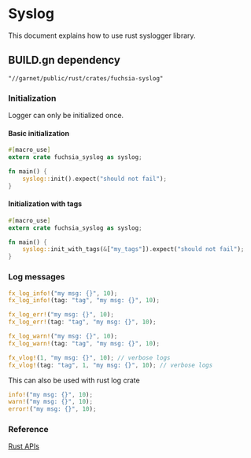 # Syslog

This document explains how to use rust syslogger library.


## BUILD.gn dependency

```gn
"//garnet/public/rust/crates/fuchsia-syslog"
```

### Initialization

Logger can only be initialized once.

#### Basic initialization

```rust
#[macro_use]
extern crate fuchsia_syslog as syslog;

fn main() {
    syslog::init().expect("should not fail");
}
```

#### Initialization with tags

```rust
#[macro_use]
extern crate fuchsia_syslog as syslog;

fn main() {
    syslog::init_with_tags(&["my_tags"]).expect("should not fail");
}
```

### Log messages

```rust
fx_log_info!("my msg: {}", 10);
fx_log_info!(tag: "tag", "my msg: {}", 10);

fx_log_err!("my msg: {}", 10);
fx_log_err!(tag: "tag", "my msg: {}", 10);

fx_log_warn!("my msg: {}", 10);
fx_log_warn!(tag: "tag", "my msg: {}", 10);

fx_vlog!(1, "my msg: {}", 10); // verbose logs
fx_vlog!(tag: "tag", 1, "my msg: {}", 10); // verbose logs
```

This can also be used with rust log crate
```rust
info!("my msg: {}", 10);
warn!("my msg: {}", 10);
error!("my msg: {}", 10);
```


### Reference
[Rust APIs](https://fuchsia.googlesource.com/garnet/+/master/public/rust/crates/fuchsia-syslog/src/lib.rs)
